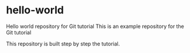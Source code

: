 # hello-world 
Hello world repository for Git tutorial 
This is an example repository for the Git tutorial 

This repository is built step by step the tutorial.